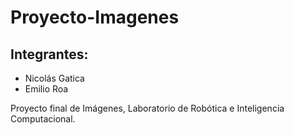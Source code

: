 # Proyecto-Imagenes
## Integrantes: 
  * Nicolás Gatica
  * Emilio Roa


Proyecto final de Imágenes, Laboratorio de Robótica e Inteligencia Computacional.

